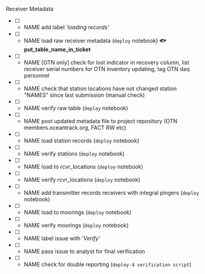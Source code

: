 Receiver Metadata
- [ ] - NAME add label *'loading records'*
- [ ] - NAME load raw receiver metadata (`deploy` notebook) **:fish: put_table_name_in_ticket**
- [ ] - NAME [OTN only] check for lost indicator in recovery column, list receiver serial numbers for OTN inventory updating, tag OTN daq personnel
- [ ] - NAME check that station locations have not changed station "NAMES" since last submission (manual check)
- [ ] - NAME verify raw table (`deploy` notebook)
- [ ] - NAME post updated metadata file to project repository (OTN members.oceantrack.org, FACT RW etc)
- [ ] - NAME load station records (`deploy` notebook)
- [ ] - NAME verify stations (`deploy` notebook)
- [ ] - NAME load to rcvr_locations (`deploy` notebook)
- [ ] - NAME verify rcvr_locations (`deploy` notebook)
- [ ] - NAME add transmitter records receivers with integral pingers (`deploy` notebook)
- [ ] - NAME load to moorings (`deploy` notebook)
- [ ] - NAME verify moorings (`deploy` notebook)
- [ ] - NAME label issue with *'Verify'*
- [ ] - NAME pass issue to analyst for final verification
- [ ] - NAME check for double reporting (`deploy-4 verification script`)
